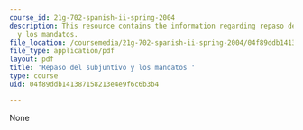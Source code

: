```yaml
---
course_id: 21g-702-spanish-ii-spring-2004
description: This resource contains the information regarding repaso del subjuntivo
  y los mandatos.
file_location: /coursemedia/21g-702-spanish-ii-spring-2004/04f89ddb141387158213e4e9f6c6b3b4_MIT21G_702S04_36subj.pdf
file_type: application/pdf
layout: pdf
title: 'Repaso del subjuntivo y los mandatos '
type: course
uid: 04f89ddb141387158213e4e9f6c6b3b4

---
```

None